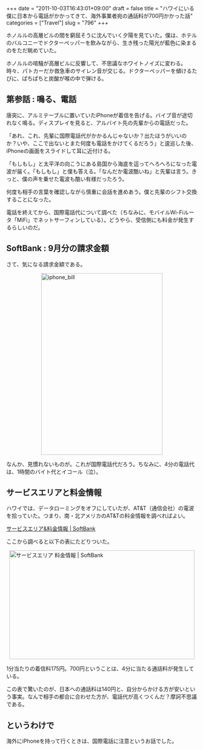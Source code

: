 +++
date = "2011-10-03T16:43:01+09:00"
draft = false
title = "ハワイにいる僕に日本から電話がかかってきて、海外事業者宛の通話料が700円かかった話"
categories = ["Travel"]
slug = "796"
+++

ホノルルの高層ビルの間を窮屈そうに沈んでいく夕陽を見ていた。僕は、ホテルのバルコニーでドクターペッパーを飲みながら、生き残った陽光が藍色に染まるのをただ眺めていた。

ホノルルの喧騒が高層ビルに反響して、不思議なホワイトノイズに変わる。時々、パトカーだか救急車のサイレン音が交じる。ドクターペッパーを傾けるたびに、ぱちぱちと炭酸が喉の中で弾ける。

<h2>第参話 : 鳴る、電話</h2>

唐突に、アルミテーブルに置いていたiPhoneが着信を告げる。バイブ音が途切れなく鳴る。ディスプレイを見ると、アルバイト先の先輩からの電話だった。

「あれ、これ、先輩に国際電話代がかかるんじゃないか？出たほうがいいのか？いや、ここで出ないとまた何度も電話をかけてくるだろう」と逡巡した後、iPhoneの画面をスライドして耳に近付ける。

「もしもし」と太平洋の向こうにある島国から海底を這ってへろへろになった電波が届く。「もしもし」と僕も答える。「なんだか電波酷いね」と先輩は言う。きっと、僕の声を乗せた電波も酷い有様だったろう。

何度も相手の言葉を確認しながら慎重に会話を進めあう。僕と先輩のシフト交換することになった。

電話を終えてから、国際電話代について調べた（ちなみに、モバイルWi-Fiルータ「MiFi」でネットサーフィンしている）。どうやら、受信側にも料金が発生するらしいのだ。

<h2>SoftBank : 9月分の請求金額</h2>

さて、気になる請求金額である。

<img style="display:block; margin-left:auto; margin-right:auto;" src="/images/2011/10/iphone_bill.png" alt="iphone_bill" title="iphone_bill.png" border="0" width="320" height="479" />

なんか、見慣れないものが。これが国際電話代だろう。ちなみに、4分の電話代は、1時間のバイト代とイコール（泣）。

<h2>サービスエリアと料金情報</h2>

ハワイでは、データローミングをオフにしていたが、AT&T（通信会社）の電波を拾っていた。つまり、南・北アメリカのAT&Tの料金情報を調べればよい。

<a href="http://mb.softbank.jp/mb/international/roaming/area_price/" target="_blank">サービスエリア&料金情報 | SoftBank</a>

ここから調べると以下の表にたどりついた。

<img style="display:block; margin-left:auto; margin-right:auto;" src="/images/2011/10/ff4cbc0cfbb32a0a030e21ea48089cb4.jpg" alt="サービスエリア 料金情報 | SoftBank" title="サービスエリア／料金情報 | SoftBank.jpg" border="0" width="489" height="287" />

1分当たりの着信料175円。700円ということは、4分に当たる通話料が発生している。

この表で驚いたのが、日本への通話料は140円と、自分からかける方が安いという事実。なんで相手の都合に合わせた方が、電話代が高くつくんだ？摩訶不思議である。

<h2>というわけで</h2>

海外にiPhoneを持って行くときは、国際電話に注意というお話でした。
